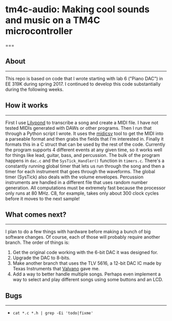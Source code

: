 # tm4c-audio: Making cool sounds and music on a TM4C microcontroller
===

## About
---
This repo is based on code that I wrote starting with lab 6 ("Piano DAC") in EE 319K during spring 2017. I continued to develop this code substantially during the following weeks.

## How it works
---
First I use [Lilypond](http://lilypond.org/) to transcribe a song and create a MIDI file. I have not tested MIDIs generated with DAWs or other programs. Then I run that through a Python script I wrote. It uses the [midicsv](https://www.fourmilab.ch/webtools/midicsv/) tool to get the MIDI into a parseable format and then grabs the fields that I'm interested in. Finally it formats this in a C struct that can be used by the rest of the code. Currently the program supports 4 different events at any given time, so it works well for things like lead, guitar, bass, and percussion. The bulk of the program happens in `dac.c` and the `SysTick_Handler()` function in `timers.c`. There's a constantly running global timer that lets us run through the song and then a timer for each instrument that goes through the waveforms. The global timer (SysTick) also deals with the volume envelopes. Percussion instruments are handled in a different file that uses random number generation. All computations must be extremely fast because the processor only runs at 80 MHz. C8, for example, takes only about 300 clock cycles before it moves to the next sample!

## What comes next?
---
I plan to do a few things with hardware before making a bunch of big software changes. Of course, each of those will probably require another branch. The order of things is:
1. Get the original code working with the 6-bit DAC it was designed for.
2. Upgrade the DAC to 8-bits.
3. Make another branch that uses the TLV 5616, a 12-bit DAC IC made by Texas Instruments that [Valvano](http://users.ece.utexas.edu/~valvano/) gave me.
4. Add a way to better handle multiple songs. Perhaps even implement a way to select and play different songs using some buttons and an LCD.

## Bugs
---
- `cat *.c *.h | grep -Ei 'todo|fixme'`

